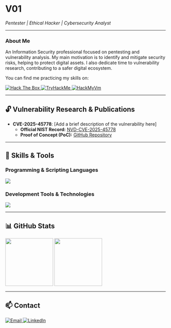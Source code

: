 # V01
*Pentester | Ethical Hacker | Cybersecurity Analyst*

---

### About Me

An Information Security professional focused on pentesting and vulnerability analysis. My main motivation is to identify and mitigate security risks, helping to protect digital assets. I also dedicate time to vulnerability research, contributing to a safer digital ecosystem.

You can find me practicing my skills on:
<p>
  <a href="https://app.hackthebox.com/profile/782262">
    <img src="https://img.shields.io/badge/Hack%20The%20Box-9FEF00?style=for-the-badge&logo=hackthebox&logoColor=black" alt="Hack The Box">
  </a>
  <a href="https://tryhackme.com/p/[SEU-USUARIO-THM]">
    <img src="https://img.shields.io/badge/TryHackMe-88B23E?style=for-the-badge&logo=tryhackme&logoColor=white" alt="TryHackMe">
  </a>
  <a href="https://hackmyvm.eu/profile/user/V01">
    <img src="https://img.shields.io/badge/HackMyVm-DE3883?style=for-the-badge" alt="HackMyVm">
  </a>
</p>


---

## 🔓 Vulnerability Research & Publications

- **CVE-2025-45778**: [Add a brief description of the vulnerability here]
  - **Official NIST Record:** [NVD-CVE-2025-45778](https://nvd.nist.gov/vuln/detail/CVE-2025-45778)
  - **Proof of Concept (PoC):** [GitHub Repository](https://github.com/Smarttfoxx/CVE-2025-45778)

---

## 🚀 Skills & Tools

### Programming & Scripting Languages
<p align="left">
  <a href="https://skillicons.dev">
    <img src="https://skillicons.dev/icons?i=python,c,php,bash,powershell" />
  </a>
</p>

### Development Tools & Technologies
<p align="left">
  <a href="https://skillicons.dev">
    <img src="https://skillicons.dev/icons?i=linux,windows,vim,git,github,docker,obsidian,arduino,mysql" />
  </a>


---

## 📊 GitHub Stats

<p align="left">
  <img height="150em" src="https://github-readme-stats.vercel.app/api?username=EndlssNightmare&show_icons=true&theme=radical&include_all_commits=true&count_private=true"/>
  <img height="150em" src="https://github-readme-stats.vercel.app/api/top-langs/?username=EndlssNightmare&layout=compact&langs_count=7&theme=radical"/>
</p>

---

## 📫 Contact

<p align="left">
  <a href="mailto:rogerjfmssh@hotmail.com">
    <img src="https://img.shields.io/badge/Email-D14836?style=for-the-badge&logo=gmail&logoColor=white" alt="Email">
  </a>
  <a href="https://www.linkedin.com/in/rogério-massouh-4276b6226/">
    <img src="https://img.shields.io/badge/LinkedIn-0077B5?style=for-the-badge&logo=linkedin&logoColor=white" alt="LinkedIn">
  </a>
</p>
